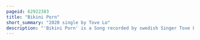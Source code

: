 ```yaml
---
pageid: 62922383
title: "Bikini Porn"
short_summary: "2020 single by Tove Lo"
description: "'Bikini Porn' is a Song recorded by swedish Singer Tove Lo, who co-wrote it with Finneas, Jakob Hazell, Ludvig Söderberg and Svante Halldin. It was produced by Finneas, Jack & Coke and A Strut, who also handled the Programming. Universal Music Ab released 'Bikini Porn' as a single on 15 January 2020 for Download and on streaming Services, and later included it on Lo's Reissue Album Sunshine Kitty: Paw Prints Edition, in May 2020. The single also featured the Ballad 'Passion and Pain Taste the Same when i'm weak', written by Lo and Finneas."
---
```

